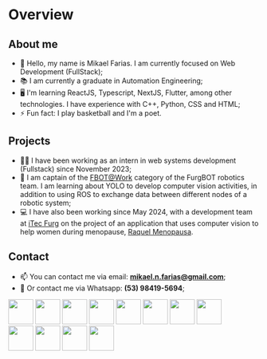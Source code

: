 # Overview

## About me

- :boy: Hello, my name is Mikael Farias. I am currently focused on Web Development (FullStack);
- :books: I am currently a graduate in Automation Engineering;
- :desktop_computer: I'm learning ReactJS, Typescript, NextJS, Flutter, among other technologies. I have experience with C++, Python, CSS and HTML;
- ⚡ Fun fact: I play basketball and I'm a poet.

## Projects
- :man_office_worker: I have been working as an intern in web systems development (Fullstack) since November 2023;
- :robot: I am captain of the [FBOT@Work](https://github.com/FBOTWork) category of the FurgBOT robotics team. I am learning about YOLO to develop computer vision activities, in addition to using ROS to exchange data between different nodes of a robotic system;
- :computer: I have also been working since May 2024, with a development team at [iTec Furg](https://itecfurg.org/) on the project of an application that uses computer vision to help women during menopause, [Raquel Menopausa](https://www.raquelmenopausa.com/).

## Contact
- :mailbox: You can contact me via email: **mikael.n.farias@gmail.com**;
- :iphone: Or contact me via Whatsapp: **(53) 98419-5694**;


<div style="display=inline-block">
  <img src="https://cdn.jsdelivr.net/gh/devicons/devicon/icons/react/react-original.svg" height=50/>
  <img src="https://cdn.jsdelivr.net/gh/devicons/devicon@latest/icons/typescript/typescript-original.svg" height=50/>
  <img src="https://cdn.jsdelivr.net/gh/devicons/devicon/icons/figma/figma-original.svg" height=50/>
  <img src="https://cdn.jsdelivr.net/gh/devicons/devicon/icons/html5/html5-original.svg" height=50/>
  <img src="https://cdn.jsdelivr.net/gh/devicons/devicon/icons/css3/css3-original.svg" height=50/> 
  <img src="https://cdn.jsdelivr.net/gh/devicons/devicon@latest/icons/dbeaver/dbeaver-original.svg" height=50/>
  <img src="https://cdn.jsdelivr.net/gh/devicons/devicon@latest/icons/postgresql/postgresql-original-wordmark.svg" height=50/>
  <img src="https://cdn.jsdelivr.net/gh/devicons/devicon@latest/icons/mongodb/mongodb-original-wordmark.svg" height=50/>
</div>
<div style="display=inline-block">
  <img src="https://cdn.jsdelivr.net/gh/devicons/devicon@latest/icons/linux/linux-original.svg" height=50/>
  <img src="https://cdn.jsdelivr.net/gh/devicons/devicon@latest/icons/ros/ros-original-wordmark.svg" height=50/> 
  <img src="https://cdn.jsdelivr.net/gh/devicons/devicon@latest/icons/cplusplus/cplusplus-original.svg" height=50/>
  <img src="https://cdn.jsdelivr.net/gh/devicons/devicon/icons/python/python-original.svg" height=50/>
</div>
